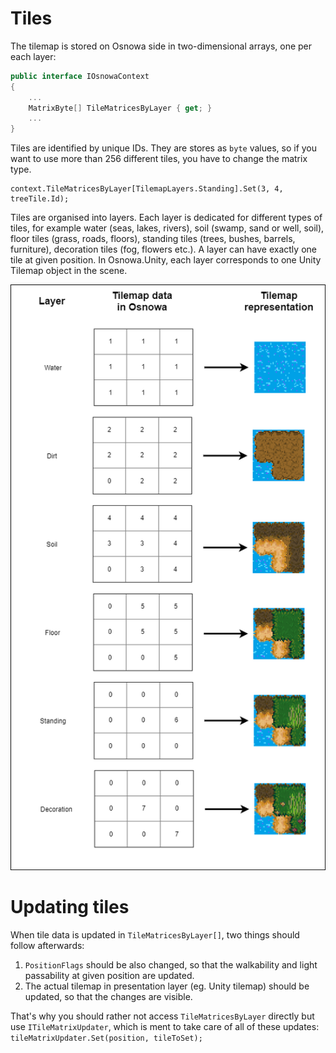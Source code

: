 # Tiles

The tilemap is stored on Osnowa side in two-dimensional arrays, one per each layer:
``` csharp
public interface IOsnowaContext
{
    ...
    MatrixByte[] TileMatricesByLayer { get; }
    ...
}
```

Tiles are identified by unique IDs. They are stores as `byte` values, so if you want to use more than 256 different tiles, you have to change the matrix type.

```
context.TileMatricesByLayer[TilemapLayers.Standing].Set(3, 4, treeTile.Id);
```

Tiles are organised into layers. Each layer is dedicated for different types of tiles, for example water (seas, lakes, rivers), soil (swamp, sand or well, soil), floor tiles (grass, roads, floors), standing tiles (trees, bushes, barrels, furniture), decoration tiles (fog, flowers etc.). A layer can have exactly one tile at given position.
In Osnowa.Unity, each layer corresponds to one Unity Tilemap object in the scene. 

![tile layers](./Tiles/TilesAndLayers.png)

# Updating tiles

When tile data is updated in `TileMatricesByLayer[]`, two things should follow afterwards:
1. `PositionFlags` should be also changed, so that the walkability and light passability at given position are updated.
2. The actual tilemap in presentation layer (eg. Unity tilemap) should be updated, so that the changes are visible.

That's why you should rather not access `TileMatricesByLayer` directly but use `ITileMatrixUpdater`, which is ment to take care of all of these updates:
```tileMatrixUpdater.Set(position, tileToSet);```
